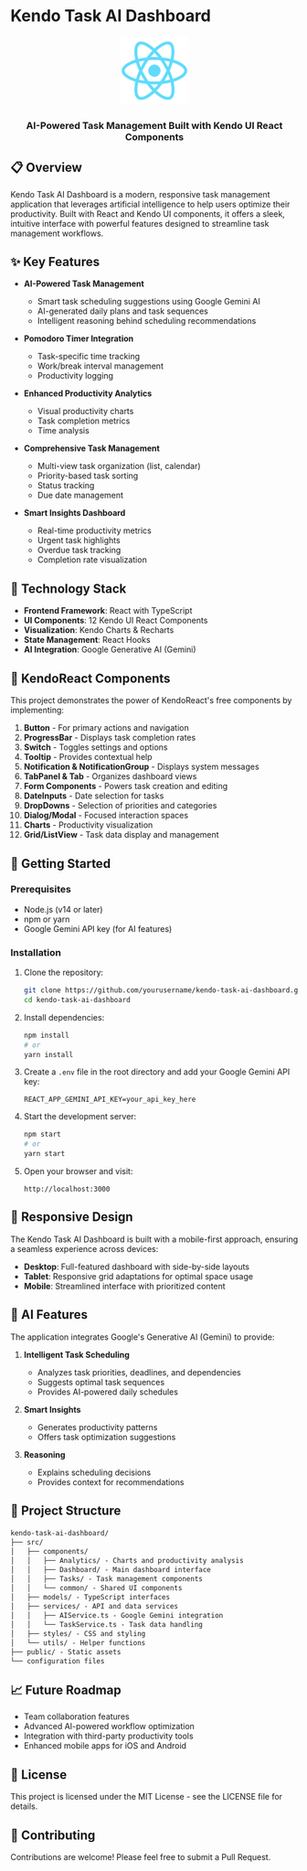 
# Kendo Task AI Dashboard

<div align="center">
  <img src="public/logo192.png" alt="Kendo Task AI Dashboard Logo" width="120" />
  <h3>AI-Powered Task Management Built with Kendo UI React Components</h3>
</div>

## 📋 Overview

Kendo Task AI Dashboard is a modern, responsive task management application that leverages artificial intelligence to help users optimize their productivity. Built with React and Kendo UI components, it offers a sleek, intuitive interface with powerful features designed to streamline task management workflows.

## ✨ Key Features

- **AI-Powered Task Management**
  - Smart task scheduling suggestions using Google Gemini AI
  - AI-generated daily plans and task sequences
  - Intelligent reasoning behind scheduling recommendations

- **Pomodoro Timer Integration**
  - Task-specific time tracking
  - Work/break interval management
  - Productivity logging

- **Enhanced Productivity Analytics**
  - Visual productivity charts
  - Task completion metrics
  - Time analysis

- **Comprehensive Task Management**
  - Multi-view task organization (list, calendar)
  - Priority-based task sorting
  - Status tracking
  - Due date management

- **Smart Insights Dashboard**
  - Real-time productivity metrics
  - Urgent task highlights
  - Overdue task tracking
  - Completion rate visualization

## 🔧 Technology Stack

- **Frontend Framework**: React with TypeScript
- **UI Components**: 12 Kendo UI React Components
- **Visualization**: Kendo Charts & Recharts
- **State Management**: React Hooks
- **AI Integration**: Google Generative AI (Gemini)

## 🎨 KendoReact Components

This project demonstrates the power of KendoReact's free components by implementing:

1. **Button** - For primary actions and navigation
2. **ProgressBar** - Displays task completion rates
3. **Switch** - Toggles settings and options
4. **Tooltip** - Provides contextual help
5. **Notification & NotificationGroup** - Displays system messages
6. **TabPanel & Tab** - Organizes dashboard views
7. **Form Components** - Powers task creation and editing
8. **DateInputs** - Date selection for tasks
9. **DropDowns** - Selection of priorities and categories
10. **Dialog/Modal** - Focused interaction spaces
11. **Charts** - Productivity visualization
12. **Grid/ListView** - Task data display and management

## 🚀 Getting Started

### Prerequisites

- Node.js (v14 or later)
- npm or yarn
- Google Gemini API key (for AI features)

### Installation

1. Clone the repository:
   ```bash
   git clone https://github.com/yourusername/kendo-task-ai-dashboard.git
   cd kendo-task-ai-dashboard
   ```

2. Install dependencies:
   ```bash
   npm install
   # or
   yarn install
   ```

3. Create a `.env` file in the root directory and add your Google Gemini API key:
   ```
   REACT_APP_GEMINI_API_KEY=your_api_key_here
   ```

4. Start the development server:
   ```bash
   npm start
   # or
   yarn start
   ```

5. Open your browser and visit:
   ```
   http://localhost:3000
   ```

## 📱 Responsive Design

The Kendo Task AI Dashboard is built with a mobile-first approach, ensuring a seamless experience across devices:

- **Desktop**: Full-featured dashboard with side-by-side layouts
- **Tablet**: Responsive grid adaptations for optimal space usage
- **Mobile**: Streamlined interface with prioritized content

## 🤖 AI Features

The application integrates Google's Generative AI (Gemini) to provide:

1. **Intelligent Task Scheduling**
   - Analyzes task priorities, deadlines, and dependencies
   - Suggests optimal task sequences
   - Provides AI-powered daily schedules

2. **Smart Insights**
   - Generates productivity patterns
   - Offers task optimization suggestions

3. **Reasoning**
   - Explains scheduling decisions
   - Provides context for recommendations


## 📄 Project Structure

```
kendo-task-ai-dashboard/
├── src/
│   ├── components/
│   │   ├── Analytics/ - Charts and productivity analysis
│   │   ├── Dashboard/ - Main dashboard interface
│   │   ├── Tasks/ - Task management components
│   │   └── common/ - Shared UI components
│   ├── models/ - TypeScript interfaces
│   ├── services/ - API and data services
│   │   ├── AIService.ts - Google Gemini integration
│   │   └── TaskService.ts - Task data handling
│   ├── styles/ - CSS and styling
│   └── utils/ - Helper functions
├── public/ - Static assets
└── configuration files
```

## 📈 Future Roadmap

- Team collaboration features
- Advanced AI-powered workflow optimization
- Integration with third-party productivity tools
- Enhanced mobile apps for iOS and Android

## 📄 License

This project is licensed under the MIT License - see the LICENSE file for details.

## 👥 Contributing

Contributions are welcome! Please feel free to submit a Pull Request.

